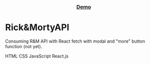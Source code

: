 <div align="center">
  <h3>
    <a href="https://joncat86.github.io/pokeGame/">
      Demo
    </a>
  </h3>
</div>

# Rick&MortyAPI

Consuming R&M API with React fetch with modal and "more" button function (not yet).

HTML
CSS
JavaScript
React.js
